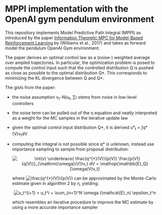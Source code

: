 # MPPI implementation with the OpenAI gym pendulum environment
This repository implements Model Predictive Path Integral (MPPI) as introduced by the paper 
[Information Theoretic MPC for Model-Based Reinforcement Learning](https://ieeexplore.ieee.org/document/7989202/) by 
(Williams et al., 2017) and takes as forward model the pendulum OpenAI Gym environment.

The paper derives an optimal control law as a (noise-) weighted average over ampled trajectories. In particular, 
the optimization problem is posed to compute the control input such that the controlled distribution Q is pushed as close as possible to the optimal distribution Q*. This corresponds to minimizing the KL divergence between Q and Q*.

The gists from the paper:
- the noise assumption v<sub>t</sub> &#820; N(u<sub>t</sub>, &sum;) stems from noise in low-level controllers
- the noise term can be pulled out of the &eta; equation and neatly interpreted as a weight for the MC samples in the iterative update law
- given the optimal control input distribution Q*, it is derived u*<sub>t</sub> = &#8747;q*(V)v<sub>t</sub>dV
- computing the integral is not possible since q* is unknown, instead use importance sampling to sample from proposal distribution: 
  
  <p align="center">
  <img src="https://latex.codecogs.com/svg.latex?\int(v)&space;\underbrace{&space;\frac{q^{*}(V)}{p(V)}&space;\frac{p(V)}{q(V)}}_{\mathrm{\omega}(V)}v_t&space;dV&space;=&space;\mathop{\mathbb{E}_Q}&space;[\omega(V)v_t]" title="\int(v) \underbrace{ \frac{q^{*}(V)}{p(V)} \frac{p(V)}{q(V)}}_{\mathrm{\omega}(V)}v_t dV = \mathop{\mathbb{E}_Q} [\omega(V)v_t]" />
  </p>
  
  where <img src="https://latex.codecogs.com/svg.latex?\frac{q^{*}(V)}{p(V)}" title="\frac{q^{*}(V)}{p(V)}" /> can be approximated by the Monte-Carlo estimate given in algorithm 2 by &eta;, yielding:
    <p align="center">
  <img src="https://latex.codecogs.com/svg.latex?u_t^{i&plus;1}&space;=&space;u_t^i&space;&plus;&space;\sum_{n=1}^N&space;\omega&space;(\mathcal{E}_n)&space;\epsilon_t^n" title="u_t^{i+1} = u_t^i + \sum_{n=1}^N \omega (\mathcal{E}_n) \epsilon_t^n" />
    </p>
  which resembles an iterative procedure to improve the MC estimate by using a more accurate importance sampler
  
